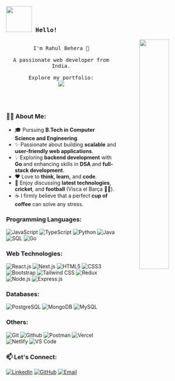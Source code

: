 
<samp>
  
### <img src="https://media0.giphy.com/media/v1.Y2lkPTc5MGI3NjExcjZ6anBndmYxMXRycjRtaHNkbmlsMTlwazhmdG5waDB4MGo2bXBzNyZlcD12MV9pbnRlcm5hbF9naWZfYnlfaWQmY3Q9Zw/7YjvlYIMRDcYM/giphy.gif" width="70px" /> Hello!

<p align="center">
  <img src="https://media4.giphy.com/media/v1.Y2lkPTc5MGI3NjExOW54eG05eDNzMnV3eWFqeTB2MDFrNnNrOXN3Zmkxb2VhNXp1bWI2dyZlcD12MV9pbnRlcm5hbF9naWZfYnlfaWQmY3Q9Zw/7srpeY4TZMrO8/giphy.gif" width="40%" align="right">
  <br>
    I'm Rahul Behera 👋
    <br><br>
    A passionate web developer from India.
    <br><br>
    Explore my portfolio:
    <br>
    <a href="https://rahulbehera.vercel.app/">
      <img src="https://img.shields.io/badge/-Portfolio-000000?style=for-the-badge&logo=vercel"/>
    </a>
   
</p>

</samp>

<br><br>
  
### 👨‍💻 About Me:

- 🎓 Pursuing **B.Tech in Computer Science and Engineering**.
- ✨ Passionate about building **scalable** and **user-friendly web applications**.
- 💡 Exploring **backend development** with **Go** and enhancing skills in **DSA** and **full-stack development**.
- ❤️ Love to **think, learn,** and **code**. 
- 💬 Enjoy discussing **latest technologies**, **cricket**, and **football** (Visca el Barça 🔴🔵).
- ☕ I firmly believe that a perfect **cup of coffee** can solve any stress.

### Programming Languages:
![JavaScript](https://img.shields.io/badge/-JavaScript-000000?style=for-the-badge&logo=javascript)
![TypeScript](https://img.shields.io/badge/-TypeScript-000000?style=for-the-badge&logo=typescript)
![Python](https://img.shields.io/badge/-Python-000000?style=for-the-badge&logo=python)
![Java](https://img.shields.io/badge/-Java-000000?style=for-the-badge&logo=java)
![SQL](https://img.shields.io/badge/-SQL-000000?style=for-the-badge&logo=mysql)
![Go](https://img.shields.io/badge/-Go-000000?style=for-the-badge&logo=go)

### Web Technologies:
![React.js](https://img.shields.io/badge/-React.js-000000?style=for-the-badge&logo=react)
![Next.js](https://img.shields.io/badge/-Next.js-000000?style=for-the-badge&logo=next.js)
![HTML5](https://img.shields.io/badge/-HTML5-000000?style=for-the-badge&logo=html5)
![CSS3](https://img.shields.io/badge/-CSS3-000000?style=for-the-badge&logo=css3)
![Bootstrap](https://img.shields.io/badge/-Bootstrap-000000?style=for-the-badge&logo=bootstrap)
![Tailwind CSS](https://img.shields.io/badge/-TailwindCSS-000000?style=for-the-badge&logo=tailwind-css)
![Redux](https://img.shields.io/badge/-Redux-000000?style=for-the-badge&logo=redux)
![Node.js](https://img.shields.io/badge/-Node.js-000000?style=for-the-badge&logo=node.js)
![Express.js](https://img.shields.io/badge/-Express.js-000000?style=for-the-badge&logo=express)

### Databases:
![PostgreSQL](https://img.shields.io/badge/-PostgreSQL-000000?style=for-the-badge&logo=postgresql)
![MongoDB](https://img.shields.io/badge/-MongoDB-000000?style=for-the-badge&logo=mongodb)
![MySQL](https://img.shields.io/badge/-MySQL-000000?style=for-the-badge&logo=mysql)

### Others:
![Git](https://img.shields.io/badge/-Git-000000?style=for-the-badge&logo=git)
![Github](http://img.shields.io/badge/-Github-000000?style=for-the-badge&logo=Github)
![Postman](https://img.shields.io/badge/-Postman-000000?style=for-the-badge&logo=postman)
![Vercel](https://img.shields.io/badge/-Vercel-000000?style=for-the-badge&logo=vercel)
![Netlify](https://img.shields.io/badge/-Netlify-000000?style=for-the-badge&logo=netlify)
![VS Code](https://img.shields.io/badge/-VS%20Code-000000?style=for-the-badge&logo=visual-studio-code)

### 📫 Let's Connect:

[![LinkedIn](https://img.shields.io/badge/-LinkedIn-0077B5?style=for-the-badge&logo=linkedin)](https://www.linkedin.com/in/rahul-657euzk/)
[![GitHub](https://img.shields.io/badge/-GitHub-000000?style=for-the-badge&logo=github)](https://github.com/rahulxyzten)
[![Email](https://img.shields.io/badge/-Email-D14836?style=for-the-badge&logo=gmail&logoColor=white)](mailto:beherarahul101@gmail.com)
